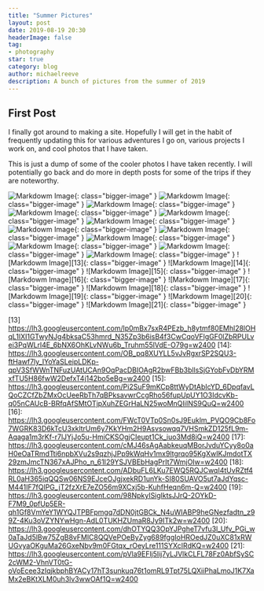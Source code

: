 ```yaml
---
title: "Summer Pictures"
layout: post
date: 2019-08-19 20:30
headerImage: false
tag:
- photography
star: true
category: blog
author: michaelreeve
description: A bunch of pictures from the summer of 2019
---
```


## First Post
I finally got around to making a site. Hopefully I will get in the habit of frequently updating this for various adventures I go on, various projects I work on, and cool photos that I have taken.

This is just a dump of some of the cooler photos I have taken recently. I will potentially go back and do more in depth posts for some of the trips if they are noteworthy.

![Markdowm Image][1]{: class="bigger-image" }
![Markdowm Image][2]{: class="bigger-image" }
![Markdowm Image][3]{: class="bigger-image" }
![Markdowm Image][4]{: class="bigger-image" }
![Markdowm Image][5]{: class="bigger-image" }
![Markdowm Image][6]{: class="bigger-image" }
![Markdowm Image][7]{: class="bigger-image" }
![Markdowm Image][8]{: class="bigger-image" }
![Markdowm Image][9]{: class="bigger-image" }
![Markdowm Image][10]{: class="bigger-image" }
![Markdowm Image][11]{: class="bigger-image" }
![Markdowm Image][12]{: class="bigger-image" }
![Markdowm Image][13]{: class="bigger-image" }
![Markdowm Image][14]{: class="bigger-image" }
![Markdowm Image][15]{: class="bigger-image" }
![Markdowm Image][16]{: class="bigger-image" }
![Markdowm Image][17]{: class="bigger-image" }
![Markdowm Image][18]{: class="bigger-image" }
![Markdowm Image][19]{: class="bigger-image" }
![Markdowm Image][20]{: class="bigger-image" }
![Markdowm Image][21]{: class="bigger-image" }


[1]: https://lh3.googleusercontent.com/H0MZa1Ml1s10RKRRYOG_0OC2E23LUKdOO3-Uc4OhiCkwZZenW2dQWyYeWfpavgfMACTPzSLC7inBNuoO8QAKwovDNUc1XNxQVbPiGZ3JQ8NSkr3UJ1Nz-OaazHBa1vnWOOAz3rOrXg=w2400
[2]: https://lh3.googleusercontent.com/Aru2jCNum-fwqRcctk1vHhVz2sMdsUhouYdUUqYkH3j3bvGFzyMnv8j4fkgsw8RAYhyaVJlr6h4cZKSu4w6laORdoMZuIrmXOvREjh36DdqplE-ZFgBGM5KVgGccL6_qop8XYWKBWQ=w2400
[3]: https://lh3.googleusercontent.com/BAZf5LqWxyxOZ8LNwnPOH2LhJhaYzOgmEtgelLhBty_M_GrBQx9s_nJqaj0AcTKK50Yl2mxvyzPXXAZ0ePzBYFUnZKNgRNo1EJ8CENOlrlCmruHEnynFYkhbdJh9YS549aY1CR5VlQ=w2400
[4]: https://lh3.googleusercontent.com/jXSCeunoki28-3sn5rtd15OsEz-8AsyKg-n4qJz2cbqgPU90z_PlqChUDMi8pI62Qck0c4I1LR10Qjzigs01yDiju9nZbNiDKCo63lJHTmHY_fm1yXxYmwkaHRBtXActoY_bXZrYdQ=w2400
[5]: https://lh3.googleusercontent.com/D7Cte1xmCancHwcWK3vkhwYQ5RU-mjsEUEK7NcA_gKMvQFAJrs5mIvFB-T0yFFCAJ1APUheurdyvdSup9169d0oyBFWHlkanRPMs_T2_b_18-DcNEYd7BESAz_Rer41-JxOnGiB_Cw=w2400
[6]: https://lh3.googleusercontent.com/12euCNVDx47-mJusXdYGXwTP0ZBiv_e9lI05bE_YsL-VCxOh24SIy0Gmu50KrEC5UKYPlNxOdLC5TvoBtAxmYP5fVUf6OlJJtrboEUu76yv3zI1x3TRUb-nl8FnP8RL5JMX1LH_NDQ=w2400
[7]: https://lh3.googleusercontent.com/Zab6ZLH2WJsDmmp5fP1FECy6GFPC-UQYDrAyaKR7KQKkUzxzTTYvXMFs7NTMrIFsAuDWy6iRPejwsjK8-ExHzYvO32Xl0NNPgesj3xfcugXvXfUd98FY0bUS_jaHgjoh_8bYGMq-jQ=w2400
[8]: https://lh3.googleusercontent.com/Spa8ElBhP3BPskDEr_LP7opLYqjv4T1lmPh8REd60o9PmJd5KLc50hEn3Ete7USR7gW5dLdfksDV8Ee5RXzUOxYenEKRwYcBgRFZXNYi3JCExaQlI7I81tkPghX9JmpAGdchpcEy9w=w2400
[9]: https://lh3.googleusercontent.com/J8VWduGE4WzrkMN5UQaA9zSrTP_agkwzLUHA-2ZX6Tx3arsu1aIj01Oo1oYL4EzC7t2oWUIDNEx32_aC1XiXvZA8FcwxKgJmpz3Bjb36UaP8hsu_Lzn_tctYBd-dcZGQDk9mE6MrBA=w2400
[10]: https://lh3.googleusercontent.com/U7gEP5-dZ7uYNWq0xc0s1moAZ2_Raa1NTPvqGHDr9n9BThT-ZbYEZL4q-FOuHL-XHYfJ-5ZQY0aSec-DDi81n-uASYIOYvOyPoYg-RR6rGsROZt3lil_1xuVtoaLCYSjK4-H3Io3Lw=w2400
[11]: https://lh3.googleusercontent.com/o_J9uWx6dDgATJ5OI24a3SlNd6FaS-Bf3WkYzUPZ8rHG9L03lacN1-wS0IztCkzujDdMBB7y3DyLHedgoSr1KHnpTruM-xWVX155MxhMIXsScTIqY4uRWLasEjJipaRgWeSStz5vyg=w2400
[12]: https://lh3.googleusercontent.com/koMvkQ1R_l4HqaQo6gJQsycHYtSRaynBJme3amP7PH1iJhlsmcn_DVRLr-f5vN2HKgIfZG-tt8rF9143Bmd6oFCNhO-DRCUyamlLyhR5taLZSVZ9CSyZ2zcvAzJe8gSCGpXxfRt9nQ=w2400
[13] https://lh3.googleusercontent.com/lp0mBx7sxR4PEzb_h8ytmf80EMhl28lOHqL1lXI1GTwyNJg4bksaC53hmrd_N35Zp3b6isB4f3CwCqoVFlgGF0lZbRPULvei3PqWLrl4E_6bNX6OhKLvNWu6b_Truhm55lVdE-O79g=w2400
[14]: https://lh3.googleusercontent.com/OB_pq8XUYLL5vJvRgxrSP2SQU3-ftHawf7ly_IYoYaSLeipLDKp-qpV3SfWWnTNFuzUAtUCAn9OqPacDBIOAgR2bwFBb3bllsSjGYobFvDbYRMxfTU5H86fwW2DefxT4j142bo5eBg=w2400
[15]: https://lh3.googleusercontent.com/Pi2SuF9mKCp8ttWyDtAbIcYD_6DpqfavLQoCZCfZbZMxOcUeeRbTh7qBPksavwrCcgRho56fupUpUY1O3IdcvKb-q05nCAUcB-BRfqAfSMtOTjpXuhZEGrHaLN25woMnQIiINS9QuQ=w2400
[16]: https://lh3.googleusercontent.com/FWcT0VTp0Sn0sJ9Euklm_PVQO9Cb8Fo7WGRK83D6kTcU3xkltrUm6y7KkYHm2H9Asvsowqq7VHSmkZD125fL9m-Aqaga1m3rKf-r7lJYjJo5u-HmiCKSOgjCIeupt1Ck_iuo3Md8iQ=w2400
[17]: https://lh3.googleusercontent.com/cMJ46sAgAabkeuqMBorJvduYCyy8o0aH0eOaTRmdTti6npbXVu2s9qzhjJPp9kWqHv1mx9ltgrqo95KgXwIKJmdotTX29zmJmcTN367xAJPho_n_61I29YSJVBEbHagPrIt7WmjOIw=w2400
[18]: https://lh3.googleusercontent.com/ADbuFL6LKu7EWQ5RQJCwqI4tUvRZtf4RL0aH365iqQQSw06NS9EJceOJgjxekRD1unYk-SI80SUAVO5ut7aJdYqsc-M441IF7fQlPG_jT2fzXrE7eZO56m9XCxj5b-KuhfHeqn6m-Q=w2400
[19]: https://lh3.googleusercontent.com/98NpkyISiglktsJJrQ-2OYkD-F7M9_0pfUp5ER-qh1Gf8VmYeY1WYQJTPBFpmgq7dDN0jtGBCk_N4uWIABP9heGNezfadtn_z99Z-4Ku3oVZYNYwHgn-AdL0TUKHZUmaR8Jy9ITk2w=w2400
[20]: https://lh3.googleusercontent.com/dhOTYQQ3OpYJPgheT7vfu3l_Ufv_PGi_w0aTaJd5lBw75ZgB8vFMlC8QQVePOeByZyg689fggIoHROedJZ0uXC81xRWUGvyaOKguMa26GxeNbv9m0FGtqx_rOeyLre111SYXcIRdKQ=w2400
[21]: https://lh3.googleusercontent.com/pVla9EFlj5lij7yLJVlkCLFL78Fz0AbfSySC2cWM2-VhnVT0tG-oVoEcee3zIqjkbphBYACy17hT3sunkuq76t1omRL9Tpt75LQXiiPhaLmoJ1K7XaMx2eBKtXLM0uh3lv3wwOAf1Q=w2400



